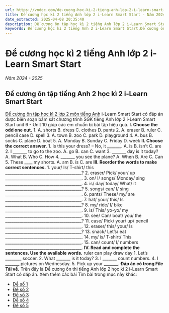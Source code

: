```yaml
---
url: https://vndoc.com/de-cuong-hoc-ki-2-tieng-anh-lop-2-i-learn-smart-start-339724
title: Đề cương học kì 2 tiếng Anh lớp 2 i-Learn Smart Start - Năm 2024 - 2025 - VnDoc.com
date_extracted: 2025-04-08 20:35:40
description: Đề cương ôn tập học kì 2 tiếng Anh lớp 2 i-Learn Smart Start có đáp án giúp các em học sinh ôn tập kiến thức tiếng Anh trọng tâm hiệu quả.
keywords: Đề cương học kì 2 tiếng Anh 2 i-Learn Smart Start,Đề cương ôn tập học kì 2 tiếng Anh 2 i-Learn Smart Start,đề cương ôn tập học kì 2 tiếng anh 2,de cương on tập tiếng anh 2 học kì 2 i-Learn Smart Start,ôn tập học kì 2 tiếng anh 2 i-Learn Smart Start,de cương on tập tiếng anh 2 học kì 2,đề thi tiếng anh 2 học kì 2 i-Learn Smart Start,Đề thi học kì 2 Tiếng Anh Lớp 2 i-Learn Smart Start
---
```


# Đề cương học kì 2 tiếng Anh lớp 2 i-Learn Smart Start
 _Năm 2024 - 2025_
## Đề cương ôn tập tiếng Anh 2 học kì 2 i-Learn Smart Start
[Đề cương ôn tập học kì 2 lớp 2 môn tiếng Anh](<https://vndoc.com/de-thi-hoc-ki-2-lop-2-mon-tieng-anh>) i-Learn Smart Start có đáp án được biên soạn bám sát chương trình SGK tiếng Anh lớp 2 i-Learn Smart Start unit 6 - Unit 10 giúp các em chuẩn bị bài tập hiệu quả.
**I. Choose the odd one out.**
1\. A. shorts B. dress C. clothes D. pants
2\. A. eraser B. ruler C. pencil case D. spell
3\. A. town B. zoo C. park D. playground
4\. A. bus B. socks C. plane D. boat
5\. A. Monday B. Sunday C. Friday D. week
**II. Choose the correct answer.**
1\. Is this your dress? – No, it \_\_\_\_\_\_\_.
A. is
B. isn’t
C. are
2\. I \_\_\_\_\_\_\_ to go to the zoo.
A. go
B. can
C. want
3\. \_\_\_\_\_\_\_ day is it today?
A. What
B. Who
C. How
4\. \_\_\_\_\_\_\_ you see the plane?
A. When
B. Are
C. Can
5\. These \_\_\_\_ my shorts.
A. am
B. is
C. are
**III. Reorder the words to make correct sentences.**
1\. your/ Is/ T-shirt/ this
\_\_\_\_\_\_\_\_\_\_\_\_\_\_\_\_\_\_\_\_\_\_\_\_\_\_\_\_\_\_\_\_\_\_\_\_\_\_?
2\. eraser/ Pick/ your/ up
\_\_\_\_\_\_\_\_\_\_\_\_\_\_\_\_\_\_\_\_\_\_\_\_\_\_\_\_\_\_\_\_\_\_\_\_\_\_.
3\. on/ I/ songs/ Monday/ sing
\_\_\_\_\_\_\_\_\_\_\_\_\_\_\_\_\_\_\_\_\_\_\_\_\_\_\_\_\_\_\_\_\_\_\_\_\_\_.
4\. is/ day/ today/ What/ it
\_\_\_\_\_\_\_\_\_\_\_\_\_\_\_\_\_\_\_\_\_\_\_\_\_\_\_\_\_\_\_\_\_\_\_\_\_\_?
5\. songs/ can/ I/ sing
\_\_\_\_\_\_\_\_\_\_\_\_\_\_\_\_\_\_\_\_\_\_\_\_\_\_\_\_\_\_\_\_\_\_\_\_\_\_.
6\. pants/ These/ my/ are
\_\_\_\_\_\_\_\_\_\_\_\_\_\_\_\_\_\_\_\_\_\_\_\_\_\_\_\_\_\_\_\_\_\_\_\_\_\_.
7\. hat/ your/ this/ Is
\_\_\_\_\_\_\_\_\_\_\_\_\_\_\_\_\_\_\_\_\_\_\_\_\_\_\_\_\_\_\_\_\_\_\_\_\_\_?
8\. my/ ride/ I/ bike
\_\_\_\_\_\_\_\_\_\_\_\_\_\_\_\_\_\_\_\_\_\_\_\_\_\_\_\_\_\_\_\_\_\_\_\_\_\_.
9\. is/ This/ yo-yo/ my
\_\_\_\_\_\_\_\_\_\_\_\_\_\_\_\_\_\_\_\_\_\_\_\_\_\_\_\_\_\_\_\_\_\_\_\_\_\_.
10\. see/ Can/ boat/ you/ the
\_\_\_\_\_\_\_\_\_\_\_\_\_\_\_\_\_\_\_\_\_\_\_\_\_\_\_\_\_\_\_\_\_\_\_\_\_\_?
11\. case/ Pick/ your/ up/ pencil
\_\_\_\_\_\_\_\_\_\_\_\_\_\_\_\_\_\_\_\_\_\_\_\_\_\_\_\_\_\_\_\_\_\_\_\_\_\_.
12\. eraser/ this/ your/ Is
\_\_\_\_\_\_\_\_\_\_\_\_\_\_\_\_\_\_\_\_\_\_\_\_\_\_\_\_\_\_\_\_\_\_\_\_\_\_?
13\. snack/ Let’s/ eat
\_\_\_\_\_\_\_\_\_\_\_\_\_\_\_\_\_\_\_\_\_\_\_\_\_\_\_\_\_\_\_\_\_\_\_\_\_\_.
14\. my/ is/ T-shirt/ This
\_\_\_\_\_\_\_\_\_\_\_\_\_\_\_\_\_\_\_\_\_\_\_\_\_\_\_\_\_\_\_\_\_\_\_\_\_\_.
15\. can/ count/ I/ numbers
\_\_\_\_\_\_\_\_\_\_\_\_\_\_\_\_\_\_\_\_\_\_\_\_\_\_\_\_\_\_\_\_\_\_\_\_\_\_.
**IV. Read and complete the sentences. Use the available words.**
ruler can play draw day
1\. Let’s \_\_\_\_\_\_\_\_ soccer.
2\. What \_\_\_\_\_\_\_ is it today?
3\. I \_\_\_\_\_\_\_ count numbers.
4\. I \_\_\_\_\_\_\_ pictures on Wednesday.
5\. Pick up your \_\_\_\_\_\_\_.
**Đáp án có trong File Tải về.**
Trên đây là Đề cương ôn thi tiếng Anh lớp 2 học kì 2 i-Learn Smart Start có đáp án.
Xem thêm các bài Tìm bài trong mục này khác:
  * [Đề số 1](</de-thi-tieng-anh-lop-2-hoc-ki-2-i-learn-smart-start-nam-2021-230248>)
  * [Đề số 2](</de-thi-tieng-anh-lop-2-hoc-ki-2-smart-start-so-1-262428>)
  * [Đề số 3](</de-thi-tieng-anh-lop-2-hoc-ki-2-i-learn-smart-start-nam-2021-so-2-230808>)
  * [Đề số 4](</de-thi-tieng-anh-lop-2-hoc-ki-2-smart-smart-so-2-262656>)
  * [Đề số 5](</de-thi-tieng-anh-lop-2-hoc-ki-2-i-learn-smart-start-nam-2021-so-3-230998>)

